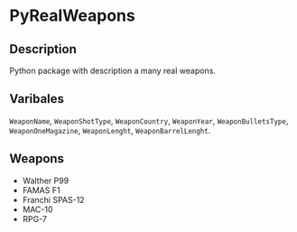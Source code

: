 # PyRealWeapons
## Description
Python package with description a many real weapons.
## Varibales
`WeaponName`, `WeaponShotType`, `WeaponCountry`, `WeaponYear`, `WeaponBulletsType`, `WeaponOneMagazine`, `WeaponLenght`, `WeaponBarrelLenght`.
## Weapons
- Walther P99
- FAMAS F1
- Franchi SPAS-12
- MAC-10
- RPG-7
